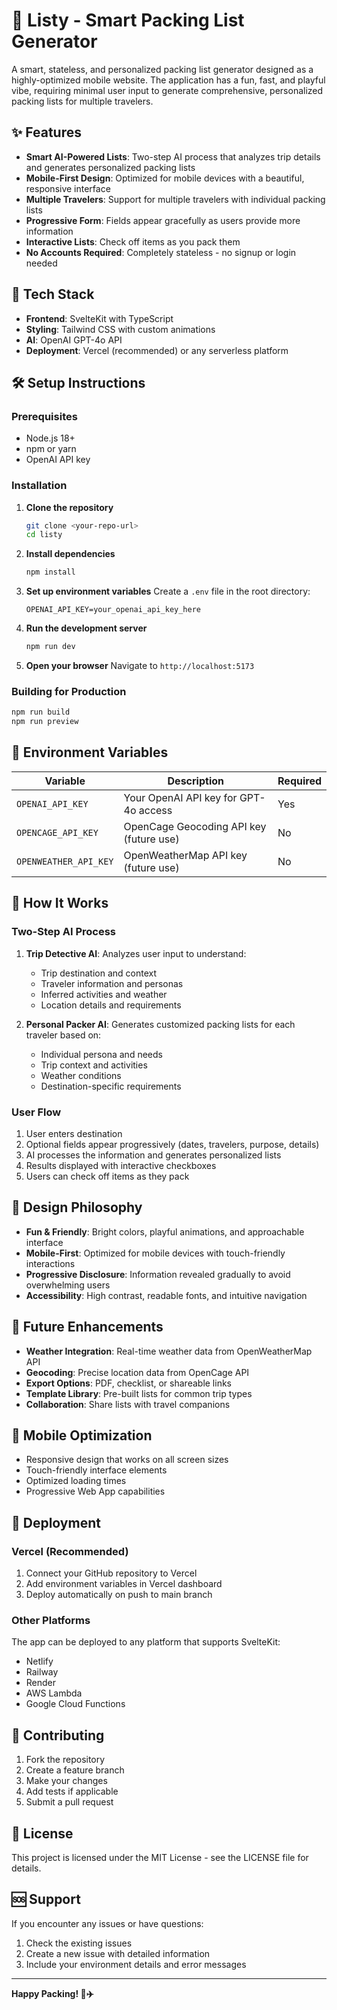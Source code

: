 # 🧳 Listy - Smart Packing List Generator

A smart, stateless, and personalized packing list generator designed as a highly-optimized mobile website. The application has a fun, fast, and playful vibe, requiring minimal user input to generate comprehensive, personalized packing lists for multiple travelers.

## ✨ Features

- **Smart AI-Powered Lists**: Two-step AI process that analyzes trip details and generates personalized packing lists
- **Mobile-First Design**: Optimized for mobile devices with a beautiful, responsive interface
- **Multiple Travelers**: Support for multiple travelers with individual packing lists
- **Progressive Form**: Fields appear gracefully as users provide more information
- **Interactive Lists**: Check off items as you pack them
- **No Accounts Required**: Completely stateless - no signup or login needed

## 🚀 Tech Stack

- **Frontend**: SvelteKit with TypeScript
- **Styling**: Tailwind CSS with custom animations
- **AI**: OpenAI GPT-4o API
- **Deployment**: Vercel (recommended) or any serverless platform

## 🛠️ Setup Instructions

### Prerequisites

- Node.js 18+ 
- npm or yarn
- OpenAI API key

### Installation

1. **Clone the repository**
   ```bash
   git clone <your-repo-url>
   cd listy
   ```

2. **Install dependencies**
   ```bash
   npm install
   ```

3. **Set up environment variables**
   Create a `.env` file in the root directory:
   ```env
   OPENAI_API_KEY=your_openai_api_key_here
   ```

4. **Run the development server**
   ```bash
   npm run dev
   ```

5. **Open your browser**
   Navigate to `http://localhost:5173`

### Building for Production

```bash
npm run build
npm run preview
```

## 🔧 Environment Variables

| Variable | Description | Required |
|----------|-------------|----------|
| `OPENAI_API_KEY` | Your OpenAI API key for GPT-4o access | Yes |
| `OPENCAGE_API_KEY` | OpenCage Geocoding API key (future use) | No |
| `OPENWEATHER_API_KEY` | OpenWeatherMap API key (future use) | No |

## 🎯 How It Works

### Two-Step AI Process

1. **Trip Detective AI**: Analyzes user input to understand:
   - Trip destination and context
   - Traveler information and personas
   - Inferred activities and weather
   - Location details and requirements

2. **Personal Packer AI**: Generates customized packing lists for each traveler based on:
   - Individual persona and needs
   - Trip context and activities
   - Weather conditions
   - Destination-specific requirements

### User Flow

1. User enters destination
2. Optional fields appear progressively (dates, travelers, purpose, details)
3. AI processes the information and generates personalized lists
4. Results displayed with interactive checkboxes
5. Users can check off items as they pack

## 🎨 Design Philosophy

- **Fun & Friendly**: Bright colors, playful animations, and approachable interface
- **Mobile-First**: Optimized for mobile devices with touch-friendly interactions
- **Progressive Disclosure**: Information revealed gradually to avoid overwhelming users
- **Accessibility**: High contrast, readable fonts, and intuitive navigation

## 🔮 Future Enhancements

- **Weather Integration**: Real-time weather data from OpenWeatherMap API
- **Geocoding**: Precise location data from OpenCage API
- **Export Options**: PDF, checklist, or shareable links
- **Template Library**: Pre-built lists for common trip types
- **Collaboration**: Share lists with travel companions

## 📱 Mobile Optimization

- Responsive design that works on all screen sizes
- Touch-friendly interface elements
- Optimized loading times
- Progressive Web App capabilities

## 🚀 Deployment

### Vercel (Recommended)

1. Connect your GitHub repository to Vercel
2. Add environment variables in Vercel dashboard
3. Deploy automatically on push to main branch

### Other Platforms

The app can be deployed to any platform that supports SvelteKit:
- Netlify
- Railway
- Render
- AWS Lambda
- Google Cloud Functions

## 🤝 Contributing

1. Fork the repository
2. Create a feature branch
3. Make your changes
4. Add tests if applicable
5. Submit a pull request

## 📄 License

This project is licensed under the MIT License - see the LICENSE file for details.

## 🆘 Support

If you encounter any issues or have questions:
1. Check the existing issues
2. Create a new issue with detailed information
3. Include your environment details and error messages

---

**Happy Packing! 🧳✈️**
